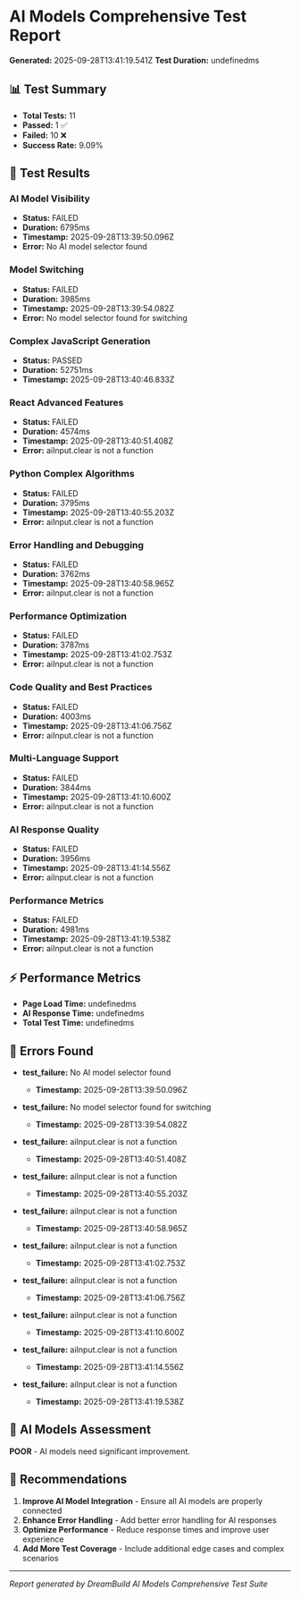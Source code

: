 # AI Models Comprehensive Test Report

**Generated:** 2025-09-28T13:41:19.541Z
**Test Duration:** undefinedms

## 📊 Test Summary

- **Total Tests:** 11
- **Passed:** 1 ✅
- **Failed:** 10 ❌
- **Success Rate:** 9.09%

## 🧪 Test Results


### AI Model Visibility
- **Status:** FAILED
- **Duration:** 6795ms
- **Timestamp:** 2025-09-28T13:39:50.096Z
- **Error:** No AI model selector found

### Model Switching
- **Status:** FAILED
- **Duration:** 3985ms
- **Timestamp:** 2025-09-28T13:39:54.082Z
- **Error:** No model selector found for switching

### Complex JavaScript Generation
- **Status:** PASSED
- **Duration:** 52751ms
- **Timestamp:** 2025-09-28T13:40:46.833Z


### React Advanced Features
- **Status:** FAILED
- **Duration:** 4574ms
- **Timestamp:** 2025-09-28T13:40:51.408Z
- **Error:** aiInput.clear is not a function

### Python Complex Algorithms
- **Status:** FAILED
- **Duration:** 3795ms
- **Timestamp:** 2025-09-28T13:40:55.203Z
- **Error:** aiInput.clear is not a function

### Error Handling and Debugging
- **Status:** FAILED
- **Duration:** 3762ms
- **Timestamp:** 2025-09-28T13:40:58.965Z
- **Error:** aiInput.clear is not a function

### Performance Optimization
- **Status:** FAILED
- **Duration:** 3787ms
- **Timestamp:** 2025-09-28T13:41:02.753Z
- **Error:** aiInput.clear is not a function

### Code Quality and Best Practices
- **Status:** FAILED
- **Duration:** 4003ms
- **Timestamp:** 2025-09-28T13:41:06.756Z
- **Error:** aiInput.clear is not a function

### Multi-Language Support
- **Status:** FAILED
- **Duration:** 3844ms
- **Timestamp:** 2025-09-28T13:41:10.600Z
- **Error:** aiInput.clear is not a function

### AI Response Quality
- **Status:** FAILED
- **Duration:** 3956ms
- **Timestamp:** 2025-09-28T13:41:14.556Z
- **Error:** aiInput.clear is not a function

### Performance Metrics
- **Status:** FAILED
- **Duration:** 4981ms
- **Timestamp:** 2025-09-28T13:41:19.538Z
- **Error:** aiInput.clear is not a function


## ⚡ Performance Metrics

- **Page Load Time:** undefinedms
- **AI Response Time:** undefinedms
- **Total Test Time:** undefinedms

## 🚨 Errors Found


- **test_failure:** No AI model selector found
  - **Timestamp:** 2025-09-28T13:39:50.096Z

- **test_failure:** No model selector found for switching
  - **Timestamp:** 2025-09-28T13:39:54.082Z

- **test_failure:** aiInput.clear is not a function
  - **Timestamp:** 2025-09-28T13:40:51.408Z

- **test_failure:** aiInput.clear is not a function
  - **Timestamp:** 2025-09-28T13:40:55.203Z

- **test_failure:** aiInput.clear is not a function
  - **Timestamp:** 2025-09-28T13:40:58.965Z

- **test_failure:** aiInput.clear is not a function
  - **Timestamp:** 2025-09-28T13:41:02.753Z

- **test_failure:** aiInput.clear is not a function
  - **Timestamp:** 2025-09-28T13:41:06.756Z

- **test_failure:** aiInput.clear is not a function
  - **Timestamp:** 2025-09-28T13:41:10.600Z

- **test_failure:** aiInput.clear is not a function
  - **Timestamp:** 2025-09-28T13:41:14.556Z

- **test_failure:** aiInput.clear is not a function
  - **Timestamp:** 2025-09-28T13:41:19.538Z


## 🎯 AI Models Assessment

**POOR** - AI models need significant improvement.

## 🔧 Recommendations


1. **Improve AI Model Integration** - Ensure all AI models are properly connected
2. **Enhance Error Handling** - Add better error handling for AI responses
3. **Optimize Performance** - Reduce response times and improve user experience
4. **Add More Test Coverage** - Include additional edge cases and complex scenarios


---
*Report generated by DreamBuild AI Models Comprehensive Test Suite*
